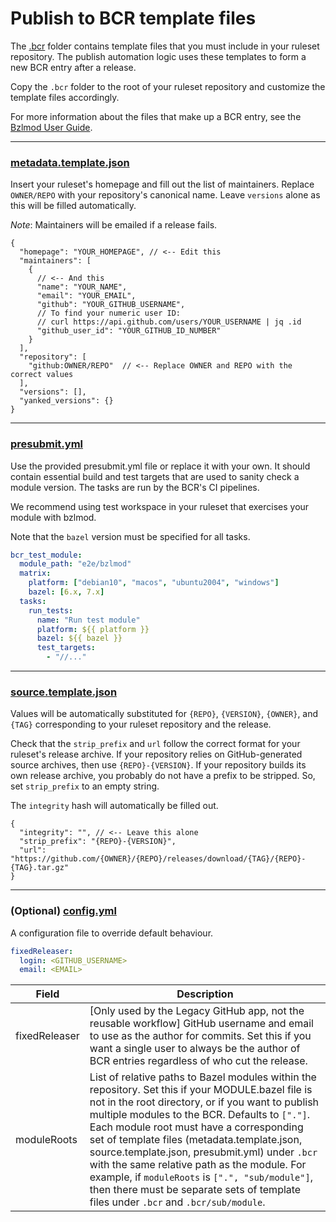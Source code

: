 # Publish to BCR template files

The [.bcr](.bcr) folder contains template files that you must include in your ruleset repository.
The publish automation logic uses these templates to form a new BCR entry after a release.

Copy the `.bcr` folder to the root of your ruleset repository and customize the template files accordingly.

For more information about the files that make up a BCR entry, see the [Bzlmod User Guide](https://docs.bazel.build/versions/main/bzlmod.html).

---

### [metadata.template.json](.bcr/metadata.template.json)

Insert your ruleset's homepage and fill out the list of maintainers. Replace `OWNER/REPO` with your repository's
canonical name. Leave `versions` alone as this will be filled automatically.

_Note_: Maintainers will be emailed if a release fails.

```jsonc
{
  "homepage": "YOUR_HOMEPAGE", // <-- Edit this
  "maintainers": [
    {
      // <-- And this
      "name": "YOUR_NAME",
      "email": "YOUR_EMAIL",
      "github": "YOUR_GITHUB_USERNAME",
      // To find your numeric user ID:
      // curl https://api.github.com/users/YOUR_USERNAME | jq .id
      "github_user_id": "YOUR_GITHUB_ID_NUMBER"
    }
  ],
  "repository": [
    "github:OWNER/REPO"  // <-- Replace OWNER and REPO with the correct values
  ],
  "versions": [],
  "yanked_versions": {}
}
```

---

### [presubmit.yml](.bcr/presubmit.yml)

Use the provided presubmit.yml file or replace it with your own. It should contain
essential build and test targets that are used to sanity check a module version.
The tasks are run by the BCR's CI pipelines.

We recommend using test workspace in your ruleset that exercises your module
with bzlmod.

Note that the `bazel` version must be specified for all tasks.

```yaml
bcr_test_module:
  module_path: "e2e/bzlmod"
  matrix:
    platform: ["debian10", "macos", "ubuntu2004", "windows"]
    bazel: [6.x, 7.x]
  tasks:
    run_tests:
      name: "Run test module"
      platform: ${{ platform }}
      bazel: ${{ bazel }}
      test_targets:
        - "//..."
```

---

### [source.template.json](.bcr/source.template.json)

Values will be automatically substituted for `{REPO}`, `{VERSION}`, `{OWNER}`, and `{TAG}`
corresponding to your ruleset repository and the release.

Check that the `strip_prefix` and `url` follow the correct format for your ruleset's release
archive.  If your repository relies on GitHub-generated source archives, then use
`{REPO}-{VERSION}`. If your repository builds its own release archive, you probably do not have a
prefix to be stripped. So, set `strip_prefix` to an empty string.

The `integrity` hash will automatically be filled out.

```jsonc
{
  "integrity": "", // <-- Leave this alone
  "strip_prefix": "{REPO}-{VERSION}",
  "url": "https://github.com/{OWNER}/{REPO}/releases/download/{TAG}/{REPO}-{TAG}.tar.gz"
}
```

---

### (Optional) [config.yml](.bcr/config.yml)

A configuration file to override default behaviour.

```yaml
fixedReleaser:
  login: <GITHUB_USERNAME>
  email: <EMAIL>
```

| Field         | Description                                                                                                                                                                  |
| ------------- | ---------------------------------------------------------------------------------------------------------------------------------------------------------------------------- |
| fixedReleaser | [Only used by the Legacy GitHub app, not the reusable workflow] GitHub username and email to use as the author for commits. Set this if you want a single user to always be the author of BCR entries regardless of who cut the release. |
| moduleRoots | List of relative paths to Bazel modules within the repository. Set this if your MODULE.bazel file is not in the root directory, or if you want to publish multiple modules to the BCR. Defaults to `["."]`. Each module root must have a corresponding set of template files (metadata.template.json, source.template.json, presubmit.yml) under `.bcr` with the same relative path as the module. For example, if `moduleRoots` is `[".", "sub/module"]`, then there must be separate sets of template files under `.bcr` and `.bcr/sub/module`.  |
